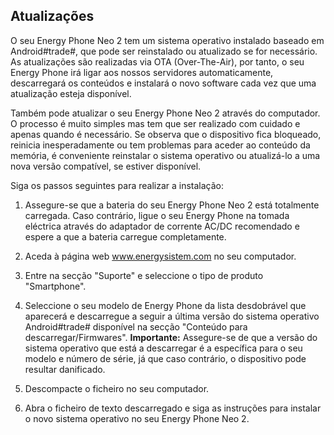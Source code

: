 
## Atualizações

O seu Energy Phone Neo 2 tem um sistema operativo instalado baseado em Android#trade#, que pode ser reinstalado ou atualizado se for necessário.  As atualizações são realizadas via OTA (Over-The-Air), por tanto, o seu Energy Phone irá ligar aos nossos servidores automaticamente, descarregará os conteúdos e instalará o novo software cada vez que uma atualização esteja disponível.

Também pode atualizar o seu Energy Phone Neo 2 através do computador. O processo é muito simples mas tem que ser realizado com cuidado e apenas quando é necessário.  Se observa que o dispositivo fica bloqueado, reinicia inesperadamente ou tem problemas para aceder ao conteúdo da memória, é conveniente reinstalar o sistema operativo ou atualizá-lo a uma nova versão compatível, se estiver disponível.

Siga os passos seguintes para realizar a instalação:

1. Assegure-se que a bateria do seu Energy Phone Neo 2 está totalmente carregada. Caso contrário, ligue o seu Energy Phone na tomada eléctrica através do adaptador de corrente AC/DC recomendado e espere a que a bateria carregue completamente.

2. Aceda à página web www.energysistem.com no seu computador.

3. Entre na secção "Suporte" e seleccione o tipo de produto "Smartphone".

4. Seleccione o seu modelo de Energy Phone da lista desdobrável que aparecerá e descarregue a seguir a última versão do sistema operativo Android#trade# disponível na secção "Conteúdo para descarregar/Firmwares".
**Importante:**
Assegure-se de que a versão do sistema operativo que está a descarregar é a específica para o seu modelo e número de série, já que caso contrário, o dispositivo pode resultar danificado.

5. Descompacte o ficheiro no seu computador.

6. Abra o ficheiro de texto descarregado e siga as instruções para instalar o novo sistema operativo no seu Energy Phone Neo 2.

